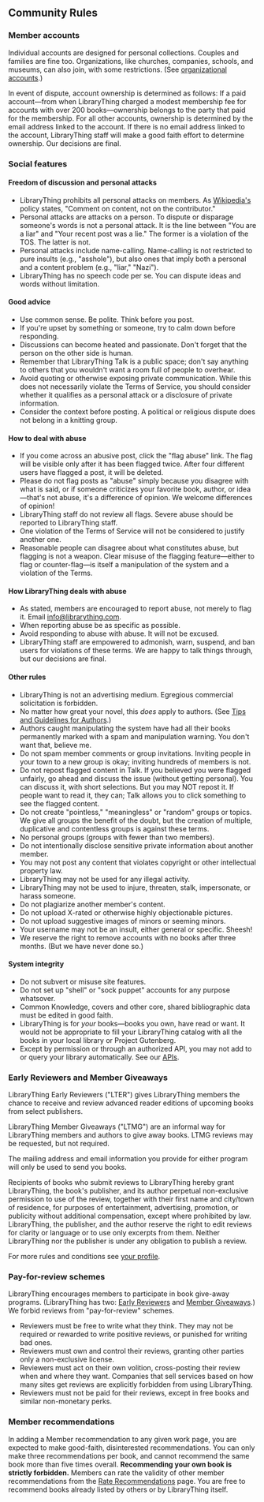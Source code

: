 Community Rules
---------------

### Member accounts

Individual accounts are designed for personal collections. Couples and families are fine too. Organizations, like churches, companies, schools, and museums, can also join, with some restrictions. (See [organizational accounts](https://www.librarything.com/organizations).)

In event of dispute, account ownership is determined as follows: If a paid account—from when LibraryThing charged a modest membership fee for accounts with over 200 books—ownership belongs to the party that paid for the membership. For all other accounts, ownership is determined by the email address linked to the account. If there is no email address linked to the account, LibraryThing staff will make a good faith effort to determine ownership. Our decisions are final.

### Social features

#### Freedom of discussion and personal attacks

*   LibraryThing prohibits all personal attacks on members. As [Wikipedia's](http://en.wikipedia.org/wiki/Wikipedia:No_personal_attacks) policy states, "Comment on content, not on the contributor."
*   Personal attacks are attacks on a person. To dispute or disparage someone's words is not a personal attack. It is the line between "You are a liar" and "Your recent post was a lie." The former is a violation of the TOS. The latter is not.
*   Personal attacks include name-calling. Name-calling is not restricted to pure insults (e.g., "asshole"), but also ones that imply both a personal and a content problem (e.g., "liar," "Nazi").
*   LibraryThing has no speech code per se. You can dispute ideas and words without limitation.

#### Good advice

*   Use common sense. Be polite. Think before you post.
*   If you're upset by something or someone, try to calm down before responding.
*   Discussions can become heated and passionate. Don't forget that the person on the other side is human.
*   Remember that LibraryThing Talk is a public space; don't say anything to others that you wouldn't want a room full of people to overhear.
*   Avoid quoting or otherwise exposing private communication. While this does not necessarily violate the Terms of Service, you should consider whether it qualifies as a personal attack or a disclosure of private information.
*   Consider the context before posting. A political or religious dispute does not belong in a knitting group.

#### How to deal with abuse

*   If you come across an abusive post, click the "flag abuse" link. The flag will be visible only after it has been flagged twice. After four different users have flagged a post, it will be deleted.
*   Please do not flag posts as "abuse" simply because you disagree with what is said, or if someone criticizes your favorite book, author, or idea—that's not abuse, it's a difference of opinion. We welcome differences of opinion!
*   LibraryThing staff do not review all flags. Severe abuse should be reported to LibraryThing staff.
*   One violation of the Terms of Service will not be considered to justify another one.
*   Reasonable people can disagree about what constitutes abuse, but flagging is not a weapon. Clear misuse of the flagging feature—either to flag or counter-flag—is itself a manipulation of the system and a violation of the Terms.

#### How LibraryThing deals with abuse

*   As stated, members are encouraged to report abuse, not merely to flag it. Email info@librarything.com.
*   When reporting abuse be as specific as possible.
*   Avoid responding to abuse with abuse. It will not be excused.
*   LibraryThing staff are empowered to admonish, warn, suspend, and ban users for violations of these terms. We are happy to talk things through, but our decisions are final.

#### Other rules

*   LibraryThing is not an advertising medium. Egregious commercial solicitation is forbidden.
*   No matter how great your novel, this _does_ apply to authors. (See [Tips and Guidelines for Authors](http://www.librarything.com/about_authors.php).)
*   Authors caught manipulating the system have had all their books permanently marked with a spam and manipulation warning. You don't want that, believe me.
*   Do not spam member comments or group invitations. Inviting people in your town to a new group is okay; inviting hundreds of members is not.
*   Do not repost flagged content in Talk. If you believed you were flagged unfairly, go ahead and discuss the issue (without getting personal). You can discuss it, with short selections. But you may NOT repost it. If people want to read it, they can; Talk allows you to click something to see the flagged content.
*   Do not create "pointless," "meaningless" or "random" groups or topics. We give all groups the benefit of the doubt, but the creation of multiple, duplicative and contentless groups is against these terms.
*   No personal groups (groups with fewer than two members).
*   Do not intentionally disclose sensitive private information about another member.
*   You may not post any content that violates copyright or other intellectual property law.
*   LibraryThing may not be used for any illegal activity.
*   LibraryThing may not be used to injure, threaten, stalk, impersonate, or harass someone.
*   Do not plagiarize another member's content.
*   Do not upload X-rated or otherwise highly objectionable pictures.
*   Do not upload suggestive images of minors or seeming minors.
*   Your username may not be an insult, either general or specific. Sheesh!
*   We reserve the right to remove accounts with no books after three months. (But we have never done so.)

#### System integrity

*   Do not subvert or misuse site features.
*   Do not set up "shell" or "sock puppet" accounts for any purpose whatsover.
*   Common Knowledge, covers and other core, shared bibliographic data must be edited in good faith.
*   LibraryThing is for _your_ books—books you own, have read or want. It would not be appropriate to fill your LibraryThing catalog with all the books in your local library or Project Gutenberg.
*   Except by permission or through an authorized API, you may not add to or query your library automatically. See our [APIs](http://www.librarything.com/services/).

### Early Reviewers and Member Giveaways

LibraryThing Early Reviewers ("LTER") gives LibraryThing members the chance to receive and review advanced reader editions of upcoming books from select publishers.

LibraryThing Member Giveaways ("LTMG") are an informal way for LibraryThing members and authors to give away books. LTMG reviews may be requested, but not required.

The mailing address and email information you provide for either program will only be used to send you books.

Recipients of books who submit reviews to LibraryThing hereby grant LibraryThing, the book's publisher, and its author perpetual non-exclusive permission to use of the review, together with their first name and city/town of residence, for purposes of entertainment, advertising, promotion, or publicity without additional compensation, except where prohibited by law. LibraryThing, the publisher, and the author reserve the right to edit reviews for clarity or language or to use only excerpts from them. Neither LibraryThing nor the publisher is under any obligation to publish a review.

For more rules and conditions see [your profile](http://www.librarything.com/er/profile).

### Pay-for-review schemes

LibraryThing encourages members to participate in book give-away programs. (LibraryThing has two: [Early Reviewers](http://www.librarything.com/er/list) and [Member Giveaways](http://www.librarything.com/er/giveaway/list).) We forbid reviews from "pay-for-review" schemes.

*   Reviewers must be free to write what they think. They may not be required or rewarded to write positive reviews, or punished for writing bad ones.
*   Reviewers must own and control their reviews, granting other parties only a non-exclusive license.
*   Reviewers must act on their own volition, cross-posting their review when and where they want. Companies that sell services based on how many sites get reviews are explicitly forbidden from using LibraryThing.
*   Reviewers must not be paid for their reviews, except in free books and similar non-monetary perks.

### Member recommendations

In adding a Member recommendation to any given work page, you are expected to make good-faith, disinterested recommendations. You can only make three recommendations per book, and cannot recommend the same book more than five times overall. **Recommending your own book is strictly forbidden.** Members can rate the validity of other member recommendations from the [Rate Recommendations](http://www.librarything.com/profile_raterecommendations.php) page. You are free to recommend books already listed by others or by LibraryThing itself.